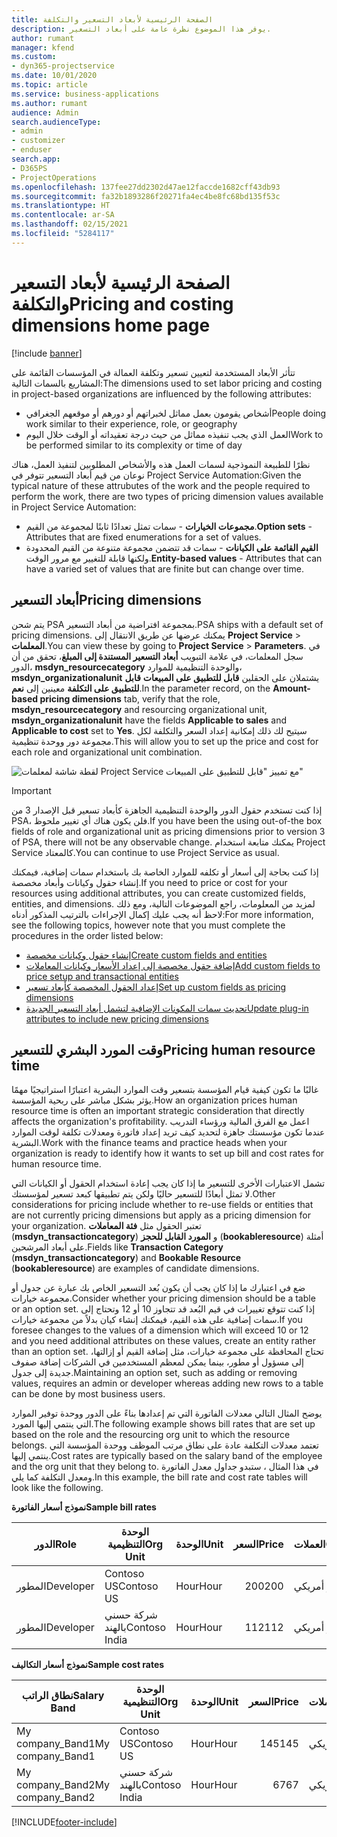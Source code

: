 ```yaml
---
title: الصفحة الرئيسية لأبعاد التسعير والتكلفة
description: يوفر هذا الموضوع نظرة عامة على أبعاد التسعير.
author: rumant
manager: kfend
ms.custom:
- dyn365-projectservice
ms.date: 10/01/2020
ms.topic: article
ms.service: business-applications
ms.author: rumant
audience: Admin
search.audienceType:
- admin
- customizer
- enduser
search.app:
- D365PS
- ProjectOperations
ms.openlocfilehash: 137fee27dd2302d47ae12faccde1682cff43db93
ms.sourcegitcommit: fa32b1893286f20271fa4ec4be8fc68bd135f53c
ms.translationtype: HT
ms.contentlocale: ar-SA
ms.lasthandoff: 02/15/2021
ms.locfileid: "5284117"
---
```

# <a name="pricing-and-costing-dimensions-home-page"></a><span data-ttu-id="786aa-103">الصفحة الرئيسية لأبعاد التسعير والتكلفة</span><span class="sxs-lookup"><span data-stu-id="786aa-103">Pricing and costing dimensions home page</span></span>

[!include [banner](../includes/psa-now-project-operations.md)]

<span data-ttu-id="786aa-104">تتأثر الأبعاد المستخدمة لتعيين تسعير وتكلفة العمالة في المؤسسات القائمة على المشاريع بالسمات التالية:</span><span class="sxs-lookup"><span data-stu-id="786aa-104">The dimensions used to set labor pricing and costing in project-based organizations are influenced by the following attributes:</span></span>

- <span data-ttu-id="786aa-105">أشخاص يقومون بعمل مماثل لخبراتهم أو دورهم أو موقعهم الجغرافي</span><span class="sxs-lookup"><span data-stu-id="786aa-105">People doing work similar to their experience, role, or geography</span></span>
- <span data-ttu-id="786aa-106">العمل الذي يجب تنفيذه مماثل من حيث درجة تعقيداته أو الوقت خلال اليوم</span><span class="sxs-lookup"><span data-stu-id="786aa-106">Work to be performed similar to its complexity or time of day</span></span>

<span data-ttu-id="786aa-107">نظرًا للطبيعة النموذجية لسمات العمل هذه والأشخاص المطلوبين لتنفيذ العمل، هناك نوعان من قيم أبعاد التسعير تتوفر في Project Service Automation:</span><span class="sxs-lookup"><span data-stu-id="786aa-107">Given the typical nature of these attrubutes of the work and the people required to perform the work, there are two types of pricing dimension values available in Project Service Automation:</span></span> 

- <span data-ttu-id="786aa-108">**مجموعات الخيارات** - سمات تمثل تعدادًا ثابتًا لمجموعة من القيم.</span><span class="sxs-lookup"><span data-stu-id="786aa-108">**Option sets** - Attributes that are fixed enumerations for a set of values.</span></span>
- <span data-ttu-id="786aa-109">**القيم القائمة على الكيانات** - سمات قد تتضمن مجموعة متنوعة من القيم المحدودة ولكنها قابلة للتغيير مع مرور الوقت.</span><span class="sxs-lookup"><span data-stu-id="786aa-109">**Entity-based values** - Attributes that can have a varied set of values that are finite but can change over time.</span></span>

## <a name="pricing-dimensions"></a><span data-ttu-id="786aa-110">أبعاد التسعير</span><span class="sxs-lookup"><span data-stu-id="786aa-110">Pricing dimensions</span></span>

<span data-ttu-id="786aa-111">يتم شحن PSA بمجموعة افتراضية من أبعاد التسعير.</span><span class="sxs-lookup"><span data-stu-id="786aa-111">PSA ships with a default set of pricing dimensions.</span></span> <span data-ttu-id="786aa-112">يمكنك عرضها عن طريق الانتقال إلى **Project Service** > **المعلمات**.</span><span class="sxs-lookup"><span data-stu-id="786aa-112">You can view these by going to **Project Service** > **Parameters**.</span></span> <span data-ttu-id="786aa-113">في سجل المعلمات، في علامة التبويب **أبعاد التسعير المستندة إلى المبلغ**، تحقق من أن الدور، **msdyn_resourcecategory** والوحدة التنظيمية للموارد، **msdyn_organizationalunit** يشتملان على الحقلين **قابل للتطبيق على المبيعات** **قابل للتطبيق على التكلفة** معينين إلى **نعم**.</span><span class="sxs-lookup"><span data-stu-id="786aa-113">In the parameter record, on the **Amount-based pricing dimensions** tab, verify that the role, **msdyn_resourcecategory** and resourcing organizational unit, **msdyn_organizationalunit** have the fields **Applicable to sales** and **Applicable to cost** set to **Yes**.</span></span> <span data-ttu-id="786aa-114">سيتيح لك ذلك إمكانية إعداد السعر والتكلفة لكل مجموعة دور ووحدة تنظيمية.</span><span class="sxs-lookup"><span data-stu-id="786aa-114">This will allow you to set up the price and cost for each role and organizational unit combination.</span></span>

![لقطة شاشة لمعلمات Project Service مع تمييز "قابل للتطبيق على المبيعات"](media/PS-OOB-parameters.png)

> [!IMPORTANT]
> <span data-ttu-id="786aa-116">إذا كنت تستخدم حقول الدور والوحدة التنظيمية الجاهزة كأبعاد تسعير قبل الإصدار 3 من PSA، فلن يكون هناك أي تغيير ملحوظ.</span><span class="sxs-lookup"><span data-stu-id="786aa-116">If you have been the using out-of-the box fields of role and organizational unit as pricing dimensions prior to version 3 of PSA, there will not be any observable change.</span></span> <span data-ttu-id="786aa-117">يمكنك متابعة استخدام Project Service كالمعتاد.</span><span class="sxs-lookup"><span data-stu-id="786aa-117">You can continue to use Project Service as usual.</span></span> 

<span data-ttu-id="786aa-118">إذا كنت بحاجة إلى أسعار أو تكلفه للموارد الخاصة بك باستخدام سمات إضافية، فيمكنك إنشاء حقول وكيانات وأبعاد مخصصة.</span><span class="sxs-lookup"><span data-stu-id="786aa-118">If you need to price or cost for your resources using additional attributes, you can create customized fields, entities, and dimensions.</span></span> <span data-ttu-id="786aa-119">لمزيد من المعلومات، راجع الموضوعات التالية، ومع ذلك لاحظ أنه يجب عليك إكمال الإجراءات بالترتيب المذكور أدناه:</span><span class="sxs-lookup"><span data-stu-id="786aa-119">For more information, see the following topics, however note that you must complete the procedures in the order listed below:</span></span>

- [<span data-ttu-id="786aa-120">إنشاء حقول وكيانات مخصصة</span><span class="sxs-lookup"><span data-stu-id="786aa-120">Create custom fields and entities</span></span>](create-custom-fields-entities.md)
- [<span data-ttu-id="786aa-121">إضافة حقول مخصصة إلى إعداد الأسعار وكيانات المعاملات</span><span class="sxs-lookup"><span data-stu-id="786aa-121">Add custom fields to price setup and transactional entities</span></span>](field-references.md)
- [<span data-ttu-id="786aa-122">إعداد الحقول المخصصة كأبعاد تسعير</span><span class="sxs-lookup"><span data-stu-id="786aa-122">Set up custom fields as pricing dimensions</span></span>](set-up-pricing-dimensions.md)
- [<span data-ttu-id="786aa-123">تحديث سمات المكونات الإضافية لتشمل أبعاد التسعير الجديدة</span><span class="sxs-lookup"><span data-stu-id="786aa-123">Update plug-in attributes to include new pricing dimensions</span></span>](update-plug-in-attributes.md)

## <a name="pricing-human-resource-time"></a><span data-ttu-id="786aa-124">وقت المورد البشري للتسعير</span><span class="sxs-lookup"><span data-stu-id="786aa-124">Pricing human resource time</span></span>
<span data-ttu-id="786aa-125">غالبًا ما تكون كيفية قيام المؤسسة بتسعير وقت الموارد البشرية اعتبارًا استراتيجيًا مهمًا يؤثر بشكل مباشر على ربحية المؤسسة.</span><span class="sxs-lookup"><span data-stu-id="786aa-125">How an organization prices human resource time is often an important strategic consideration that directly affects the organization's profitability.</span></span> <span data-ttu-id="786aa-126">اعمل مع الفرق المالية ورؤساء التدريب عندما تكون مؤسستك جاهزة لتحديد كيف تريد إعداد فاتورة ومعدلات تكلفة لوقت الموارد البشرية.</span><span class="sxs-lookup"><span data-stu-id="786aa-126">Work with the finance teams and practice heads when your organization is ready to identify how it wants to set up bill and cost rates for human resource time.</span></span>

<span data-ttu-id="786aa-127">تشمل الاعتبارات الأخرى للتسعير ما إذا كان يجب إعادة استخدام الحقول أو الكيانات التي لا تمثل أبعادًا للتسعير حاليًا ولكن يتم تطبيقها كبعد تسعير لمؤسستك.</span><span class="sxs-lookup"><span data-stu-id="786aa-127">Other considerations for pricing include whether to re-use fields or entities that are not currently pricing dimensions but apply as a pricing dimension for your organization.</span></span> <span data-ttu-id="786aa-128">تعتبر الحقول مثل **فئة المعاملات** (**msdyn_transactioncategory**) و **المورد القابل للحجز** (**bookableresource**) أمثلة على أبعاد المرشحين.</span><span class="sxs-lookup"><span data-stu-id="786aa-128">Fields like **Transaction Category** (**msdyn_transactioncategory**) and **Bookable Resource** (**bookableresource**) are examples of candidate dimensions.</span></span> 

<span data-ttu-id="786aa-129">ضع في اعتبارك ما إذا كان يجب أن يكون بُعد التسعير الخاص بك عبارة عن جدول أو مجموعة خيارات.</span><span class="sxs-lookup"><span data-stu-id="786aa-129">Consider whether your pricing dimension should be a table or an option set.</span></span> <span data-ttu-id="786aa-130">إذا كنت تتوقع تغييرات في قيم البُعد قد تتجاوز 10 أو 12 وتحتاج إلى سمات إضافية على هذه القيم، فيمكنك إنشاء كيان بدلاً من مجموعة خيارات.</span><span class="sxs-lookup"><span data-stu-id="786aa-130">If you foresee changes to the values of a dimension which will exceed 10 or 12 and you need additional attributes on these values, create an entity rather than an option set.</span></span> <span data-ttu-id="786aa-131">تحتاج المحافظة على مجموعة خيارات، مثل إضافة القيم أو إزالتها، إلى مسؤول أو مطور، بينما يمكن لمعظم المستخدمين في الشركات إضافة صفوف جديدة إلى جدول.</span><span class="sxs-lookup"><span data-stu-id="786aa-131">Maintaining an option set, such as adding or removing values, requires an admin or developer whereas adding new rows to a table can be done by most business users.</span></span>

<span data-ttu-id="786aa-132">يوضح المثال التالي معدلات الفاتورة التي تم إعدادها بناءً على الدور ووحدة توفير الموارد التي ينتمي إليها المورد.</span><span class="sxs-lookup"><span data-stu-id="786aa-132">The following example shows bill rates that are set up based on the role and the resourcing org unit to which the resource belongs.</span></span> <span data-ttu-id="786aa-133">تعتمد معدلات التكلفة عادة على نطاق مرتب الموظف ووحدة المؤسسة التي ينتمي إليها.</span><span class="sxs-lookup"><span data-stu-id="786aa-133">Cost rates are typically based on the salary band of the employee and the org unit that they belong to.</span></span> <span data-ttu-id="786aa-134">في هذا المثال ، ستبدو جداول معدل الفاتورة ومعدل التكلفة كما يلي.</span><span class="sxs-lookup"><span data-stu-id="786aa-134">In this example, the bill rate and cost rate tables will look like the following.</span></span>

<span data-ttu-id="786aa-135">**نموذج أسعار الفاتورة**</span><span class="sxs-lookup"><span data-stu-id="786aa-135">**Sample bill rates**</span></span>

| <span data-ttu-id="786aa-136">الدور</span><span class="sxs-lookup"><span data-stu-id="786aa-136">Role</span></span>        | <span data-ttu-id="786aa-137">الوحدة التنظيمية</span><span class="sxs-lookup"><span data-stu-id="786aa-137">Org Unit</span></span>    |<span data-ttu-id="786aa-138">الوحدة</span><span class="sxs-lookup"><span data-stu-id="786aa-138">Unit</span></span>      |<span data-ttu-id="786aa-139">السعر</span><span class="sxs-lookup"><span data-stu-id="786aa-139">Price</span></span>      |<span data-ttu-id="786aa-140">العملات</span><span class="sxs-lookup"><span data-stu-id="786aa-140">Currency</span></span>  |
| ------------|-------------|----------|----------:|----------|
| <span data-ttu-id="786aa-141">المطور</span><span class="sxs-lookup"><span data-stu-id="786aa-141">Developer</span></span>   | <span data-ttu-id="786aa-142">Contoso US</span><span class="sxs-lookup"><span data-stu-id="786aa-142">Contoso US</span></span>  |<span data-ttu-id="786aa-143">Hour‬</span><span class="sxs-lookup"><span data-stu-id="786aa-143">Hour</span></span> | <span data-ttu-id="786aa-144">200</span><span class="sxs-lookup"><span data-stu-id="786aa-144">200</span></span>|<span data-ttu-id="786aa-145">دولار أمريكي</span><span class="sxs-lookup"><span data-stu-id="786aa-145">USD</span></span>     |
| <span data-ttu-id="786aa-146">المطور</span><span class="sxs-lookup"><span data-stu-id="786aa-146">Developer</span></span>   | <span data-ttu-id="786aa-147">شركة حسني بالهند</span><span class="sxs-lookup"><span data-stu-id="786aa-147">Contoso India</span></span> |<span data-ttu-id="786aa-148">Hour‬</span><span class="sxs-lookup"><span data-stu-id="786aa-148">Hour</span></span>|   <span data-ttu-id="786aa-149">112</span><span class="sxs-lookup"><span data-stu-id="786aa-149">112</span></span>|<span data-ttu-id="786aa-150">دولار أمريكي</span><span class="sxs-lookup"><span data-stu-id="786aa-150">USD</span></span>     |


<span data-ttu-id="786aa-151">**نموذج أسعار التكاليف**</span><span class="sxs-lookup"><span data-stu-id="786aa-151">**Sample cost rates**</span></span>

| <span data-ttu-id="786aa-152">نطاق الراتب</span><span class="sxs-lookup"><span data-stu-id="786aa-152">Salary Band</span></span>     | <span data-ttu-id="786aa-153">الوحدة التنظيمية</span><span class="sxs-lookup"><span data-stu-id="786aa-153">Org Unit</span></span>    |<span data-ttu-id="786aa-154">الوحدة</span><span class="sxs-lookup"><span data-stu-id="786aa-154">Unit</span></span>      |<span data-ttu-id="786aa-155">السعر</span><span class="sxs-lookup"><span data-stu-id="786aa-155">Price</span></span>      |<span data-ttu-id="786aa-156">العملات</span><span class="sxs-lookup"><span data-stu-id="786aa-156">Currency</span></span>  |
| ----------------|-------------|----------|----------:|----------|
| <span data-ttu-id="786aa-157">My company_Band1</span><span class="sxs-lookup"><span data-stu-id="786aa-157">My company_Band1</span></span> | <span data-ttu-id="786aa-158">Contoso US</span><span class="sxs-lookup"><span data-stu-id="786aa-158">Contoso US</span></span>  |<span data-ttu-id="786aa-159">Hour‬</span><span class="sxs-lookup"><span data-stu-id="786aa-159">Hour</span></span> | <span data-ttu-id="786aa-160">145</span><span class="sxs-lookup"><span data-stu-id="786aa-160">145</span></span>|<span data-ttu-id="786aa-161">دولار أمريكي</span><span class="sxs-lookup"><span data-stu-id="786aa-161">USD</span></span>     |
| <span data-ttu-id="786aa-162">My company_Band2</span><span class="sxs-lookup"><span data-stu-id="786aa-162">My company_Band2</span></span> | <span data-ttu-id="786aa-163">شركة حسني بالهند</span><span class="sxs-lookup"><span data-stu-id="786aa-163">Contoso India</span></span> |<span data-ttu-id="786aa-164">Hour‬</span><span class="sxs-lookup"><span data-stu-id="786aa-164">Hour</span></span>|   <span data-ttu-id="786aa-165">67</span><span class="sxs-lookup"><span data-stu-id="786aa-165">67</span></span>|<span data-ttu-id="786aa-166">دولار أمريكي</span><span class="sxs-lookup"><span data-stu-id="786aa-166">USD</span></span>     |


[!INCLUDE[footer-include](../includes/footer-banner.md)]